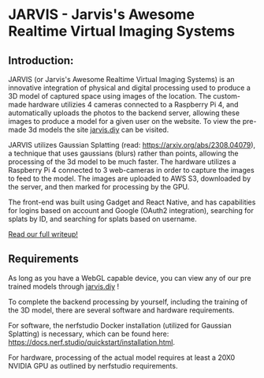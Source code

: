 # JARVIS - Jarvis's Awesome Realtime Virtual Imaging Systems

## Introduction:

JARVIS (or Jarvis's Awesome Realtime Virtual Imaging Systems) is an innovative integration of physical and digital processing used to produce a 3D model of captured space using images of the location. The custom-made hardware utilizies 4 cameras connected to a Raspberry Pi 4, and automatically uploads the photos to the backend server, allowing these images to produce a model for a given user on the website. 
To view the pre-made 3d models the site [jarvis.diy](https://jarvis.diy/) can be visited.

JARVIS utilizes Gaussian Splatting (read: https://arxiv.org/abs/2308.04079), a technique that uses gaussians (blurs) rather than points, allowing the processing of the 3d model to be much faster. The hardware utilizes a Raspberry Pi 4 connected to 3 web-cameras in order to capture the images to feed to the model. The images are uploaded to AWS S3, downloaded by the server, and then marked for processing by the GPU.

The front-end was built using Gadget and React Native, and has capabilities for logins based on account and Google (OAuth2 integration), searching for splats by ID, and searching for splats based on username.

[Read our full writeup!](https://dorahacks.io/buidl/21579)

## Requirements 

As long as you have a WebGL capable device, you can view any of our pre trained models through [jarvis.diy](https://jarvis.diy/) !

To complete the backend processing by yourself, including the training of the 3D model, there are several software and hardware requirements. 

For software, the nerfstudio Docker installation (utilized for Gaussian Splatting) is necessary, which can be found here: https://docs.nerf.studio/quickstart/installation.html.

For hardware, processing of the actual model requires at least a 20X0 NVIDIA GPU as outlined by nerfstudio requirements.
